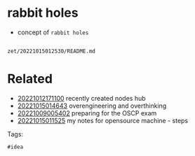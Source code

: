 # rabbit holes

- concept of `rabbit holes`

```
```

` zet/20221015012530/README.md `

# Related

- [20221012171100](/zet/20221012171100/README.md) recently created nodes hub
- [20221015014643](/zet/20221015014643/README.md) overengineering and overthinking
- [20221009005402](/zet/20221009005402/README.md) preparing for the OSCP exam
- [20221015011525](/zet/20221015011525/README.md) my notes for opensource machine - steps

Tags:

    #idea

